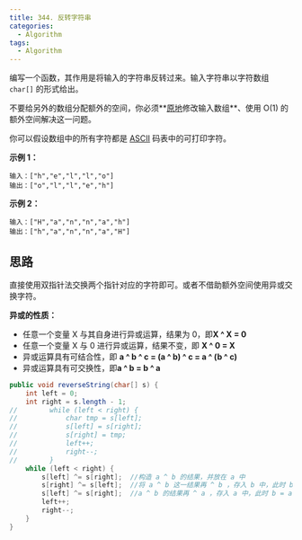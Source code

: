 ```yaml
---
title: 344. 反转字符串
categories:
  - Algorithm
tags:
  - Algorithm
---
```


编写一个函数，其作用是将输入的字符串反转过来。输入字符串以字符数组 `char[]` 的形式给出。

不要给另外的数组分配额外的空间，你必须**[原地](https://baike.baidu.com/item/原地算法)修改输入数组**、使用 O(1) 的额外空间解决这一问题。

你可以假设数组中的所有字符都是 [ASCII](https://baike.baidu.com/item/ASCII) 码表中的可打印字符。

**示例 1：**

```
输入：["h","e","l","l","o"]
输出：["o","l","l","e","h"]
```

**示例 2：**

```
输入：["H","a","n","n","a","h"]
输出：["h","a","n","n","a","H"]
```

## 思路

直接使用双指针法交换两个指针对应的字符即可。或者不借助额外空间使用异或交换字符。

**异或的性质：**

- 任意一个变量 X 与其自身进行异或运算，结果为 0，即**X ^ X = 0**
- 任意一个变量 X 与 0 进行异或运算，结果不变，即 **X ^ 0 = X**
- 异或运算具有可结合性，即 **a ^ b ^ c = (a ^ b) ^ c = a ^ (b ^ c)**
- 异或运算具有可交换性，即**a ^ b = b ^ a**

```java
public void reverseString(char[] s) {
    int left = 0;
    int right = s.length - 1;
//        while (left < right) {
//            char tmp = s[left];
//            s[left] = s[right];
//            s[right] = tmp;
//            left++;
//            right--;
//        }
    while (left < right) {
        s[left] ^= s[right];  //构造 a ^ b 的结果，并放在 a 中
        s[right] ^= s[left];  //将 a ^ b 这一结果再 ^ b ，存入 b 中，此时 b = a, a = a ^ b
        s[left] ^= s[right];  //a ^ b 的结果再 ^ a ，存入 a 中，此时 b = a, a = b 完成交换
        left++;
        right--;
    }
}
```


